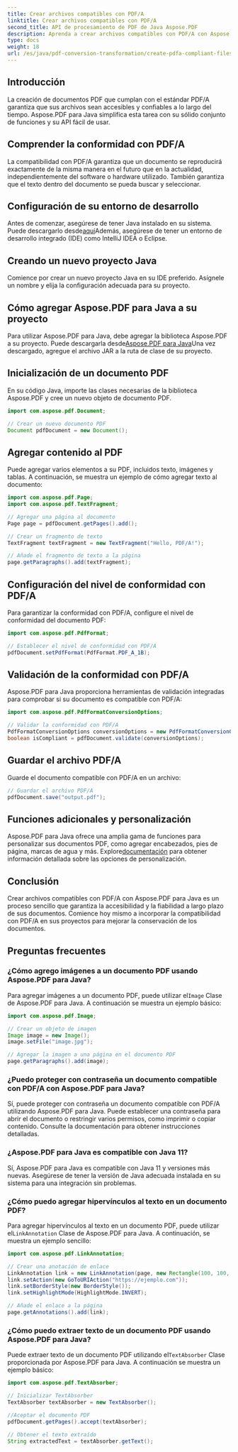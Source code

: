 ```yaml
---
title: Crear archivos compatibles con PDF/A
linktitle: Crear archivos compatibles con PDF/A
second_title: API de procesamiento de PDF de Java Aspose.PDF
description: Aprenda a crear archivos compatibles con PDF/A con Aspose.PDF para Java. Guía paso a paso con ejemplos de código para archivos PDF estándar de la industria.
type: docs
weight: 18
url: /es/java/pdf-conversion-transformation/create-pdfa-compliant-files/
---
```


## Introducción

La creación de documentos PDF que cumplan con el estándar PDF/A garantiza que sus archivos sean accesibles y confiables a lo largo del tiempo. Aspose.PDF para Java simplifica esta tarea con su sólido conjunto de funciones y su API fácil de usar.

## Comprender la conformidad con PDF/A

La compatibilidad con PDF/A garantiza que un documento se reproducirá exactamente de la misma manera en el futuro que en la actualidad, independientemente del software o hardware utilizado. También garantiza que el texto dentro del documento se pueda buscar y seleccionar.

## Configuración de su entorno de desarrollo

 Antes de comenzar, asegúrese de tener Java instalado en su sistema. Puede descargarlo desde[aquí](https://www.java.com/download/)Además, asegúrese de tener un entorno de desarrollo integrado (IDE) como IntelliJ IDEA o Eclipse.

## Creando un nuevo proyecto Java

Comience por crear un nuevo proyecto Java en su IDE preferido. Asígnele un nombre y elija la configuración adecuada para su proyecto.

## Cómo agregar Aspose.PDF para Java a su proyecto

 Para utilizar Aspose.PDF para Java, debe agregar la biblioteca Aspose.PDF a su proyecto. Puede descargarla desde[Aspose.PDF para Java](https://releases.aspose.com/pdf/java/)Una vez descargado, agregue el archivo JAR a la ruta de clase de su proyecto.

## Inicialización de un documento PDF

En su código Java, importe las clases necesarias de la biblioteca Aspose.PDF y cree un nuevo objeto de documento PDF.

```java
import com.aspose.pdf.Document;

// Crear un nuevo documento PDF
Document pdfDocument = new Document();
```

## Agregar contenido al PDF

Puede agregar varios elementos a su PDF, incluidos texto, imágenes y tablas. A continuación, se muestra un ejemplo de cómo agregar texto al documento:

```java
import com.aspose.pdf.Page;
import com.aspose.pdf.TextFragment;

// Agregar una página al documento
Page page = pdfDocument.getPages().add();

// Crear un fragmento de texto
TextFragment textFragment = new TextFragment("Hello, PDF/A!");

// Añade el fragmento de texto a la página
page.getParagraphs().add(textFragment);
```

## Configuración del nivel de conformidad con PDF/A

Para garantizar la conformidad con PDF/A, configure el nivel de conformidad del documento PDF:

```java
import com.aspose.pdf.PdfFormat;

// Establecer el nivel de conformidad con PDF/A
pdfDocument.setPdfFormat(PdfFormat.PDF_A_1B);
```

## Validación de la conformidad con PDF/A

Aspose.PDF para Java proporciona herramientas de validación integradas para comprobar si su documento es compatible con PDF/A:

```java
import com.aspose.pdf.PdfFormatConversionOptions;

// Validar la conformidad con PDF/A
PdfFormatConversionOptions conversionOptions = new PdfFormatConversionOptions(PdfFormat.PDF_A_1B, new PdfFormatConversionOptions(), 1000);
boolean isCompliant = pdfDocument.validate(conversionOptions);
```

## Guardar el archivo PDF/A

Guarde el documento compatible con PDF/A en un archivo:

```java
// Guardar el archivo PDF/A
pdfDocument.save("output.pdf");
```

## Funciones adicionales y personalización

Aspose.PDF para Java ofrece una amplia gama de funciones para personalizar sus documentos PDF, como agregar encabezados, pies de página, marcas de agua y más. Explore[documentación](https://reference.aspose.com/pdf/java/) para obtener información detallada sobre las opciones de personalización.

## Conclusión

Crear archivos compatibles con PDF/A con Aspose.PDF para Java es un proceso sencillo que garantiza la accesibilidad y la fiabilidad a largo plazo de sus documentos. Comience hoy mismo a incorporar la compatibilidad con PDF/A en sus proyectos para mejorar la conservación de los documentos.

## Preguntas frecuentes

### ¿Cómo agrego imágenes a un documento PDF usando Aspose.PDF para Java?

 Para agregar imágenes a un documento PDF, puede utilizar el`Image` Clase de Aspose.PDF para Java. A continuación se muestra un ejemplo básico:

```java
import com.aspose.pdf.Image;

// Crear un objeto de imagen
Image image = new Image();
image.setFile("image.jpg");

// Agregar la imagen a una página en el documento PDF
page.getParagraphs().add(image);
```

### ¿Puedo proteger con contraseña un documento compatible con PDF/A con Aspose.PDF para Java?

Sí, puede proteger con contraseña un documento compatible con PDF/A utilizando Aspose.PDF para Java. Puede establecer una contraseña para abrir el documento o restringir varios permisos, como imprimir o copiar contenido. Consulte la documentación para obtener instrucciones detalladas.

### ¿Aspose.PDF para Java es compatible con Java 11?

Sí, Aspose.PDF para Java es compatible con Java 11 y versiones más nuevas. Asegúrese de tener la versión de Java adecuada instalada en su sistema para una integración sin problemas.

### ¿Cómo puedo agregar hipervínculos al texto en un documento PDF?

 Para agregar hipervínculos al texto en un documento PDF, puede utilizar el`LinkAnnotation` Clase de Aspose.PDF para Java. A continuación, se muestra un ejemplo sencillo:

```java
import com.aspose.pdf.LinkAnnotation;

// Crear una anotación de enlace
LinkAnnotation link = new LinkAnnotation(page, new Rectangle(100, 100, 200, 120));
link.setAction(new GoToURIAction("https://ejemplo.com"));
link.setBorderStyle(new BorderStyle());
link.setHighlightMode(HighlightMode.INVERT);

// Añade el enlace a la página
page.getAnnotations().add(link);
```

### ¿Cómo puedo extraer texto de un documento PDF usando Aspose.PDF para Java?

 Puede extraer texto de un documento PDF utilizando el`TextAbsorber` Clase proporcionada por Aspose.PDF para Java. A continuación se muestra un ejemplo básico:

```java
import com.aspose.pdf.TextAbsorber;

// Inicializar TextAbsorber
TextAbsorber textAbsorber = new TextAbsorber();

//Aceptar el documento PDF
pdfDocument.getPages().accept(textAbsorber);

// Obtener el texto extraído
String extractedText = textAbsorber.getText();
```